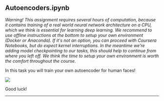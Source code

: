 ## Autoencoders.ipynb

*Warning! This assignment requires several hours of computation, because it
contains training of a real world neural network architecture on a CPU, which we
think is essential for learning deep learning. We recommend to use offline
instructions at the bottom to setup your own environment (Docker or Anaconda).
If it's not an option, you can proceed with Coursera Notebooks, but do expect
kernel interruptions. In the meantime we're adding model checkpointing to our
tasks, this should help to continue from where you left off. We think the time
to setup your own environment is worth the comfort throughout the course.*

In this task you will train your own autoencoder for human faces!

![](https://d3c33hcgiwev3.cloudfront.net/imageAssetProxy.v1/FZ-vhf4eEeetIhICvTHYsg_bd19ada2bf3707aa84b2dd575c2d0c59_Autoencoders-task-promo.jpg?expiry=1594512000000&hmac=jLZpOVGqSxYlWQIy_wI_cBiU8fe43slamC-Ox0gngew)

Good luck!

*****

